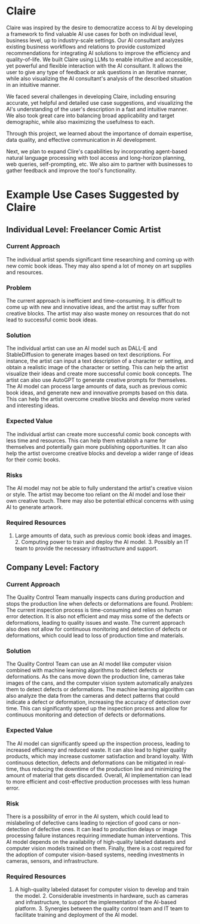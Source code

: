 # Claire

Claire was inspired by the desire to democratize access to AI by developing a framework to find valuable AI use cases for both on individual level, business level, up to industry-scale settings. Our AI consultant analyzes existing business workflows and relations to provide customized recommendations for integrating AI solutions to improve the efficiency and quality-of-life. We built Claire using LLMs to enable intuitive and accessible, yet powerful and flexible interaction with the AI consultant. It allows the user to give any type of feedback or ask questions in an iterative manner, while also visualizing the AI consultant's analysis of the described situation in an intuitive manner.

We faced several challenges in developing Claire, including ensuring accurate, yet helpful and detailed use case suggestions, and visualizing the AI's understanding of the user's description in a fast and intuitive manner. We also took great care into balancing broad applicability and target demographic, while also maximizing the usefulness to each.

Through this project, we learned about the importance of domain expertise, data quality, and effective communication in AI development.

Next, we plan to expand Clire's capabilities by incorporating agent-based natural language processing with tool access and long-horizon planning, web queries, self-prompting, etc. We also aim to partner with businesses to gather feedback and improve the tool's functionality.

# Example Use Cases Suggested by Claire

## Individual Level: Freelancer Comic Artist

### Current Approach
The individual artist spends significant time researching and coming up with new comic book ideas. They may also spend a lot of money on art supplies and resources.

### Problem
The current approach is inefficient and time-consuming. It is difficult to come up with new and innovative ideas, and the artist may suffer from creative blocks. The  artist may also waste money on resources that do not lead to successful comic book ideas.

### Solution
The individual artist can use an AI model such as DALL-E and StableDiffusion to generate images based on text descriptions. For instance, the artist can input a text description of a character or setting, and obtain a realistic image of the character or setting. This can help the artist visualize their ideas and create more successful comic book concepts. The artist can also use AutoGPT to generate creative prompts for themselves. The AI model can process large amounts of data, such as previous comic book ideas, and generate new and innovative prompts based on this data. This can help the artist overcome creative blocks and develop more varied and interesting ideas.

### Expected Value
The individual artist can create more successful comic book concepts with less time and resources. This can help them establish a name for themselves and potentially gain more publishing opportunities. It can also help the artist overcome creative blocks and develop a wider range of ideas for their comic books.

### Risks
The AI model may not be able to fully understand the artist's creative vision or style. The artist may become too reliant on the AI model and lose their own creative touch. There may also be potential ethical concerns with using AI to generate artwork.

### Required Resources
1. Large amounts of data, such as previous comic book ideas and images. 2. Computing power to train and deploy the AI model. 3. Possibly an IT team to provide the necessary infrastructure and support.


## Company Level: Factory

### Current Approach
The Quality Control Team manually inspects cans during production and stops the production line when defects or deformations are found.
Problem: The current inspection process is time-consuming and relies on human error detection. It is also not efficient and may miss some of the defects or deformations, leading to quality issues and waste. The current approach also does not allow for continuous monitoring and detection of defects or deformations, which could lead to loss of production time and materials.

### Solution
The Quality Control Team can use an AI model like computer vision combined with machine learning algorithms to detect defects or deformations. As the cans move down the production line, cameras take images of the cans, and the computer vision system automatically analyzes them to detect defects or deformations. The machine learning algorithm can also analyze the data from the cameras and detect patterns that could indicate a defect or deformation, increasing the accuracy of detection over time. This can significantly speed up the inspection process and allow for continuous monitoring and detection of defects or deformations. 

### Expected Value
The AI model can significantly speed up the inspection process, leading to increased efficiency and reduced waste. It can also lead to higher quality products, which may increase customer satisfaction and brand loyalty. With continuous detection, defects and deformations can be mitigated in real-time, thus reducing the downtime of the production line and minimizing the amount of material that gets discarded. Overall, AI implementation can lead to more efficient and cost-effective production processes with less human error.

### Risk
There is a possibility of error in the AI system, which could lead to mislabeling of defective cans leading to rejection of good cans or non-detection of defective ones. It can lead to production delays or image processing failure instances requiring immediate human interventions. This AI model depends on the availability of high-quality labeled datasets and computer vision models trained on them. Finally, there is a cost required for the adoption of computer vision-based systems, needing investments in cameras, sensors, and infrastructure.

### Required Resources
1. A high-quality labeled dataset for computer vision to develop and train the model. 2. Considerable investments in hardware, such as cameras and infrastructure, to support the implementation of the AI-based platform. 3. Synergies between the quality control team and IT team to facilitate training and deployment of the AI model.
